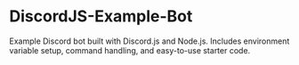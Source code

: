 # DiscordJS-Example-Bot
Example Discord bot built with Discord.js and Node.js. Includes environment variable setup, command handling, and easy-to-use starter code.

